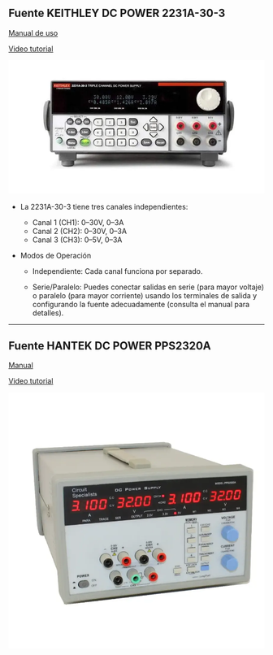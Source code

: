 ## Fuente KEITHLEY DC POWER 2231A-30-3

[Manual de uso](https://www.cedesa.com.mx/pdf/keithley/keithley_2231A-30-3_datasheet.pdf?var=DeTcH9R1n8)

[Video tutorial](https://www.youtube.com/watch?v=Rgw_zjn_qyk)

![Fuente K](images/keithl_2231a-30-3-new_1.webp)


- La 2231A-30-3 tiene tres canales independientes:
  
  - Canal 1 (CH1): 0–30V, 0–3A
  - Canal 2 (CH2): 0–30V, 0–3A
  - Canal 3 (CH3): 0–5V, 0–3A


- Modos de Operación

  - Independiente: Cada canal funciona por separado.
   
  - Serie/Paralelo: Puedes conectar salidas en serie (para mayor voltaje) o paralelo (para mayor corriente) usando los terminales de salida y configurando la fuente adecuadamente (consulta el manual para detalles).

---

## Fuente HANTEK DC POWER PPS2320A

[Manual](https://www.circuitspecialists.com/content/95006/csi2320a_manual.pdf)

[Video tutorial](https://youtu.be/0s29dpC3Zk0?t=636)

![hantek](images/pps2320a-0.webp)
